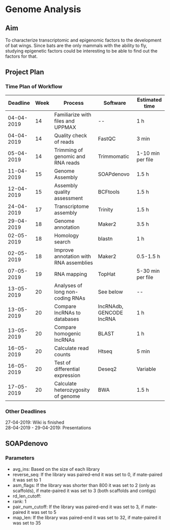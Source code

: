 # Genome Analysis

## Aim 
To characterize transcriptomic and epigenomic factors to the development of bat wings. Since bats are the only mammals with the ability to fly, studying epigenetic factors could be interesting to be able to find out the factors for that. 

## Project Plan

### Time Plan of Workflow

| Deadline   | Week | Process                               | Software                 | Estimated time    | 
| ---------- | ---- | ------------------------------------- | ------------------------ | ----------------- | 
| 04-04-2019 | 14   | Familiarize with files and UPPMAX     | --                       | 1 h               |
| 04-04-2019 | 14   | Quality check of reads                | FastQC                   | 3 min             |
| 05-04-2019 | 14   | Trimming of genomic and RNA reads     | Trimmomatic              | 1-10 min per file |
| 11-04-2019 | 15   | Genome Assembly                       | SOAPdenovo               | 1.5 h             |
| 12-04-2019 | 15   | Assembly quality assessment           | BCFtools                 | 1.5 h             |
| 24-04-2019 | 17   | Transcriptome assembly                | Trinity                  | 1.5 h             |
| 29-04-2019 | 18   | Genome annotation                     | Maker2                   | 3.5 h             |
| 02-05-2019 | 18   | Homology search                       | blastn                   | 1 h               |
| 02-05-2019 | 18   | Improve annotation with RNA assemblies| Maker2                   | 0.5-1.5 h         |
| 07-05-2019 | 19   | RNA mapping                           | TopHat                   | 5-30 min per file |            
| 13-05-2019 | 20   | Analyses of long non-coding RNAs      | See below                | --                |
| 13-05-2019 | 20   | Compare lncRNAs to databases          | lncRNAdb, GENCODE lncRNA | 1 h               |
| 13-05-2019 | 20   | Compare homogenic lncRNAs             | BLAST                    | 1 h               |
| 16-05-2019 | 20   | Calculate read counts                 | Htseq                    | 5 min             |
| 16-05-2019 | 20   | Test of differential expression       | Deseq2                   | Variable          |
| 17-05-2019 | 20   | Calculate heterozygosity of genome    | BWA                      | 1.5 h             |

### Other Deadlines
27-04-2019: Wiki is finished <br>
28-04-2019 - 29-04-2019: Presentations

## SOAPdenovo
### Parameters
- avg_ins: Based on the size of each library
- reverse_seq: If the library was paired-end it was set to 0, if mate-paired it was set to 1
- asm_flags: If the library was shorter than 800 it was set to 2 (only as scaffolds), if mate-paired it was set to 3 (both scaffolds and contigs)
- rd_len_cutoff: 
- rank: 1
- pair_num_cutoff: If the library was paired-end it was set to 3, if mate-paired it was set to 5
- map_len: If the library was paired-end it was set to 32, if mate-paired it was set to 35
